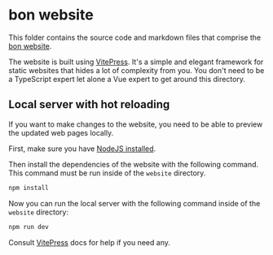 # bon website

This folder contains the source code and markdown files that comprise the [bon website](https://elastio.github.io/bon/).

The website is built using [VitePress](https://vitepress.dev/). It's a simple and elegant framework for static websites that hides a lot of complexity from you. You don't need to be a TypeScript expert let alone a Vue expert to get around this directory.

## Local server with hot reloading

If you want to make changes to the website, you need to be able to preview the updated web pages locally.

First, make sure you have [NodeJS installed](https://nodejs.org/en/download/package-manager).

Then install the dependencies of the website with the following command. This command must be run inside of the `website` directory.

```bash
npm install
```

Now you can run the local server with the following command inside of the `website` directory:

```bash
npm run dev
```

Consult [VitePress](https://vitepress.dev/) docs for help if you need any.
